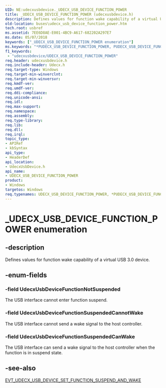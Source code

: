 ```yaml
---
UID: NE:udecxusbdevice._UDECX_USB_DEVICE_FUNCTION_POWER
title: _UDECX_USB_DEVICE_FUNCTION_POWER (udecxusbdevice.h)
description: Defines values for function wake capability of a virtual USB 3.0 device.
old-location: buses\udecx_usb_device_function_power.htm
tech.root: usbref
ms.assetid: 7EE6D8AE-E001-4BC9-A617-682202A297E7
ms.date: 05/07/2018
keywords: ["_UDECX_USB_DEVICE_FUNCTION_POWER enumeration"]
ms.keywords: "*PUDECX_USB_DEVICE_FUNCTION_POWER, PUDECX_USB_DEVICE_FUNCTION_POWER, PUDECX_USB_DEVICE_FUNCTION_POWER enumeration pointer [Buses], UDECX_USB_DEVICE_FUNCTION_POWER, UDECX_USB_DEVICE_FUNCTION_POWER enumeration [Buses], UdecxUsbDeviceFunctionNotSuspended, UdecxUsbDeviceFunctionSuspendedCanWake, UdecxUsbDeviceFunctionSuspendedCannotWake, _UDECX_USB_DEVICE_FUNCTION_POWER, buses.udecx_usb_device_function_power, udecxusbdevice/PUDECX_USB_DEVICE_FUNCTION_POWER, udecxusbdevice/UDECX_USB_DEVICE_FUNCTION_POWER, udecxusbdevice/UdecxUsbDeviceFunctionNotSuspended, udecxusbdevice/UdecxUsbDeviceFunctionSuspendedCanWake, udecxusbdevice/UdecxUsbDeviceFunctionSuspendedCannotWake"
f1_keywords:
 - "udecxusbdevice/UDECX_USB_DEVICE_FUNCTION_POWER"
req.header: udecxusbdevice.h
req.include-header: Udecx.h
req.target-type: Windows
req.target-min-winverclnt: 
req.target-min-winversvr: 
req.kmdf-ver: 
req.umdf-ver: 
req.ddi-compliance: 
req.unicode-ansi: 
req.idl: 
req.max-support: 
req.namespace: 
req.assembly: 
req.type-library: 
req.lib: 
req.dll: 
req.irql: 
topic_type:
- APIRef
- kbSyntax
api_type:
- HeaderDef
api_location:
- UdecxUsbDevice.h
api_name:
- UDECX_USB_DEVICE_FUNCTION_POWER
product:
- Windows
targetos: Windows
req.typenames: UDECX_USB_DEVICE_FUNCTION_POWER, *PUDECX_USB_DEVICE_FUNCTION_POWER
---
```


# _UDECX_USB_DEVICE_FUNCTION_POWER enumeration


## -description


Defines values for function wake capability of a virtual USB 3.0  device.


## -enum-fields




### -field UdecxUsbDeviceFunctionNotSuspended

The USB interface cannot enter function suspend. 


### -field UdecxUsbDeviceFunctionSuspendedCannotWake

The USB interface cannot send a wake signal to the host controller.


### -field UdecxUsbDeviceFunctionSuspendedCanWake

The USB interface can send a wake signal to the host controller when the function is in suspend state.


## -see-also




<a href="https://docs.microsoft.com/windows-hardware/drivers/ddi/udecxusbdevice/nc-udecxusbdevice-evt_udecx_usb_device_set_function_suspend_and_wake">EVT_UDECX_USB_DEVICE_SET_FUNCTION_SUSPEND_AND_WAKE</a>
 

 

